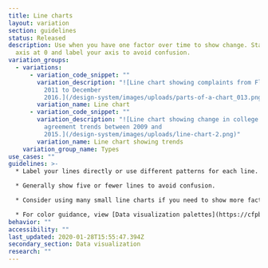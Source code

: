 ```yaml
---
title: Line charts
layout: variation
section: guidelines
status: Released
description: Use when you have one factor over time to show change. Start your
  axis at 0 and label your axis to avoid confusion.
variation_groups:
  - variations:
      - variation_code_snippet: ""
        variation_description: "![Line chart showing complaints from Florida from July
          2011 to December
          2016.](/design-system/images/uploads/parts-of-a-chart_013.png)"
        variation_name: Line chart
      - variation_code_snippet: ""
        variation_description: "![Line chart showing change in college credit card
          agreement trends between 2009 and
          2015.](/design-system/images/uploads/line-chart-2.png)"
        variation_name: Line chart showing trends
    variation_group_name: Types
use_cases: ""
guidelines: >-
  * Label your lines directly or use different patterns for each line.

  * Generally show five or fewer lines to avoid confusion.

  * Consider using many small line charts if you need to show more factors. (These are called small multiples charts.)

  * For color guidance, view [Data visualization palettes](https://cfpb.github.io/design-system/foundation/color#data-visualization-palettes) on the Color page.
behavior: ""
accessibility: ""
last_updated: 2020-01-28T15:55:47.394Z
secondary_section: Data visualization
research: ""
---
```

